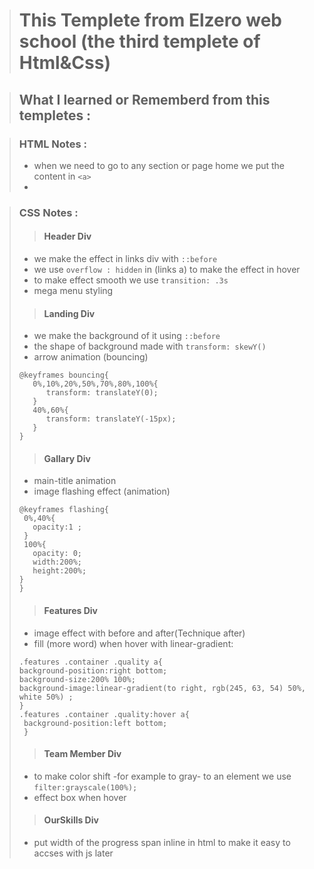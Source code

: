 > # This Templete from Elzero web school (the third templete of Html&Css)

>## What I learned or Rememberd from this templetes :

>### HTML Notes :
>- when we need to go to any section or page home we put the content in ```<a>```
>- 

>### CSS Notes :
>>#### Header Div
>- we make the effect in links div with ```::before```
>- we use ``` overflow : hidden ``` in (links a) to make the effect in hover
>- to make effect smooth we use ```transition: .3s```
>- mega menu styling
>>#### Landing Div
>- we make the background of it using ```::before```
>- the shape of background made with ```transform: skewY()```
>- arrow animation (bouncing)
>~~~
>@keyframes bouncing{
>    0%,10%,20%,50%,70%,80%,100%{
>       transform: translateY(0);
>    }
>    40%,60%{
>       transform: translateY(-15px);
>    }
> }
>~~~
>>#### Gallary Div
>- main-title animation
>- image flashing effect (animation)
>~~~
>@keyframes flashing{
>  0%,40%{
>    opacity:1 ;
>  }
>  100%{
>    opacity: 0;
>    width:200%;
>    height:200%;
> }
>}
>~~~
>>#### Features Div
>- image effect with before and after(Technique after)
>- fill (more word) when hover with linear-gradient:
>~~~
>.features .container .quality a{
> background-position:right bottom;
> background-size:200% 100%;
> background-image:linear-gradient(to right, rgb(245, 63, 54) 50%, white 50%) ;
>}
>.features .container .quality:hover a{
>  background-position:left bottom;
>  }
>~~~
>>#### Team Member Div
>- to make color shift -for example to gray- to an element we use ```filter:grayscale(100%);```
>- effect box when hover
>>#### OurSkills Div
>- put width of the progress span inline in html to make it easy to accses with js later
